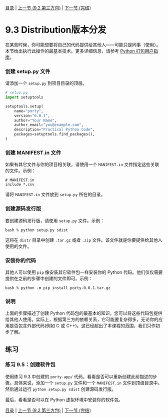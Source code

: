 [目录](../Contents.md) \| [上一节 (9.2 第三方包)](02_Third_party.md) \| [下一节 (完结)](TheEnd.md)

# 9.3 Distribution版本分发

在某些时候，你可能想要将自己的代码提供给其他人——可能只是同事（使用）。本节给出执行此操作的最基本技术。更多详细信息，请参考 [Python 打包用户指南](https://packaging.python.org)。

### 创建 setup.py 文件

请添加一个  `setup.py` 到项目目录的顶层。

```python
# setup.py
import setuptools

setuptools.setup(
    name="porty",
    version="0.0.1",
    author="Your Name",
    author_email="you@example.com",
    description="Practical Python Code",
    packages=setuptools.find_packages(),
)
```

### 创建 MANIFEST.in 文件

如果有其它文件与你的项目相关联，请使用一个 `MANIFEST.in` 文件指定这些关联的文件。示例：

```
# MANIFEST.in
include *.csv
```

请将 `MANIFEST.in` 文件放到 `setup.py` 所在的目录。

### 创建源码发行版

要创建源码发行版，请使用 `setup.py` 文件。示例：

```
bash % python setup.py sdist
```

这将在 `dist/` 目录中创建 `.tar.gz` 或者 `.zip` 文件。该文件就是你要提供给其他人使用的文件。

### 安装你的代码

其他人可以使用 `pip`  像安装其它软件包一样安装你的 Python 代码。他们仅仅需要提供在之前的步骤中创建的文件即可。示例：

```
bash % python -m pip install porty-0.0.1.tar.gz
```

### 说明

上面的步骤描述了创建 Python 代码包的最基本的知识，您可以将这些代码包提供给其他人使用。实际上，根据第三方的依赖关系，它可能要复杂得多，无论你的应用是否包含外部代码(例如 C 或 C++)。这已经超出了本课程的范围，我们只作初步了解。

## 练习

### 练习 9.5：创建软件包

使用练习 9.3 中创建的 `porty-app/` 代码，看看是否可以重新创建此前描述的步骤。具体来说，添加一个 `setup.py` 文件和一个 `MANIFEST.in` 文件到顶级目录中。然后通过运行 `python setup.py sdist` 创建源码发行版。

最后，看看是否可以在 Python 虚拟环境中安装你的软件包。

[目录](../Contents.md) \| [上一节 (9.2 第三方包)](02_Third_party.md) \| [下一节 (完结)](TheEnd.md)






